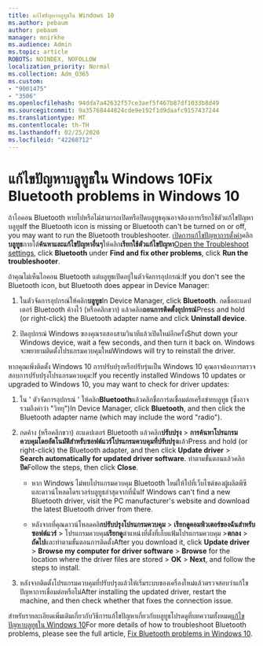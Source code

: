 ```yaml
---
title: แก้ไขปัญหาบลูทูธใน Windows 10
ms.author: pebaum
author: pebaum
manager: mnirkhe
ms.audience: Admin
ms.topic: article
ROBOTS: NOINDEX, NOFOLLOW
localization_priority: Normal
ms.collection: Adm_O365
ms.custom:
- "9001475"
- "3506"
ms.openlocfilehash: 94dda7a42632f57ce3aef5f467b87df1033b8d49
ms.sourcegitcommit: 9a35768444824cde9e192f1d9daafc9157437244
ms.translationtype: MT
ms.contentlocale: th-TH
ms.lasthandoff: 02/25/2020
ms.locfileid: "42268712"
---
```

# <a name="fix-bluetooth-problems-in-windows-10"></a><span data-ttu-id="2a35d-102">แก้ไขปัญหาบลูทูธใน Windows 10</span><span class="sxs-lookup"><span data-stu-id="2a35d-102">Fix Bluetooth problems in Windows 10</span></span>

<span data-ttu-id="2a35d-103">ถ้าไอคอน Bluetooth หายไปหรือไม่สามารถเปิดหรือปิดบลูทูธคุณอาจต้องการเรียกใช้ตัวแก้ไขปัญหาบลูทูธ</span><span class="sxs-lookup"><span data-stu-id="2a35d-103">If the Bluetooth icon is missing or Bluetooth can't be turned on or off, you may want to run the Bluetooth troubleshooter.</span></span> <span data-ttu-id="2a35d-104">[เปิดการแก้ไขปัญหาการตั้งค่า](ms-settings:troubleshoot)คลิก**บลูทูธ**ภายใต้**ค้นหาและแก้ไขปัญหาอื่นๆ**ให้คลิก**เรียกใช้ตัวแก้ไขปัญหา**</span><span class="sxs-lookup"><span data-stu-id="2a35d-104">[Open the Troubleshoot settings](ms-settings:troubleshoot), click **Bluetooth** under **Find and fix other problems**, click **Run the troubleshooter**.</span></span>

<span data-ttu-id="2a35d-105">ถ้าคุณไม่เห็นไอคอน Bluetooth แต่บลูทูธเปิดอยู่ในตัวจัดการอุปกรณ์:</span><span class="sxs-lookup"><span data-stu-id="2a35d-105">If you don't see the Bluetooth icon, but Bluetooth does appear in Device Manager:</span></span>

1. <span data-ttu-id="2a35d-106">ในตัวจัดการอุปกรณ์ให้คลิก**บลูทูธ**</span><span class="sxs-lookup"><span data-stu-id="2a35d-106">In Device Manager, click **Bluetooth**.</span></span> <span data-ttu-id="2a35d-107">กดชื่ออะแดปเตอร์ Bluetooth ค้างไว้ (หรือคลิกขวา) แล้วคลิก**ถอนการติดตั้งอุปกรณ์**</span><span class="sxs-lookup"><span data-stu-id="2a35d-107">Press and hold (or right-click) the Bluetooth adapter name and click **Uninstall device**.</span></span>

2. <span data-ttu-id="2a35d-108">ปิดอุปกรณ์ Windows ของคุณรอสองสามวินาทีแล้วเปิดใหม่อีกครั้ง</span><span class="sxs-lookup"><span data-stu-id="2a35d-108">Shut down your Windows device, wait a few seconds, and then turn it back on.</span></span> <span data-ttu-id="2a35d-109">Windows จะพยายามติดตั้งโปรแกรมควบคุมใหม่</span><span class="sxs-lookup"><span data-stu-id="2a35d-109">Windows will try to reinstall the driver.</span></span>

<span data-ttu-id="2a35d-110">หากคุณเพิ่งติดตั้ง Windows 10 การปรับปรุงหรือปรับรุ่นเป็น Windows 10 คุณอาจต้องการตรวจสอบการปรับปรุงโปรแกรมควบคุม:</span><span class="sxs-lookup"><span data-stu-id="2a35d-110">If you recently installed Windows 10 updates or upgraded to Windows 10, you may want to check for driver updates:</span></span>

1. <span data-ttu-id="2a35d-111">ใน ' ตัวจัดการอุปกรณ์ ' ให้คลิก**Bluetooth**แล้วคลิกชื่อการ์ดเชื่อมต่อเครือข่ายบลูทูธ (ซึ่งอาจรวมถึงคำว่า "วิทยุ")</span><span class="sxs-lookup"><span data-stu-id="2a35d-111">In Device Manager, click **Bluetooth**, and then click the Bluetooth adapter name (which may include the word "radio").</span></span>

2. <span data-ttu-id="2a35d-112">กดค้าง (หรือคลิกขวา) อะแดปเตอร์ Bluetooth แล้วคลิก**ปรับปรุง** > **การค้นหาโปรแกรมควบคุมโดยอัตโนมัติสำหรับซอฟต์แวร์โปรแกรมควบคุมที่ปรับปรุง**แล้ว</span><span class="sxs-lookup"><span data-stu-id="2a35d-112">Press and hold (or right-click) the Bluetooth adapter, and then click **Update driver** > **Search automatically for updated driver software**.</span></span> <span data-ttu-id="2a35d-113">ทำตามขั้นตอนแล้วคลิก**ปิด**</span><span class="sxs-lookup"><span data-stu-id="2a35d-113">Follow the steps, then click **Close**.</span></span>

      - <span data-ttu-id="2a35d-114">หาก Windows ไม่พบโปรแกรมควบคุม Bluetooth ใหม่ให้ไปที่เว็บไซต์ของผู้ผลิตพีซีและดาวน์โหลดไดรเวอร์บลูทูธล่าสุดจากที่นั่น</span><span class="sxs-lookup"><span data-stu-id="2a35d-114">If Windows can't find a new Bluetooth driver, visit the PC manufacturer's website and download the latest Bluetooth driver from there.</span></span>

    - <span data-ttu-id="2a35d-115">หลังจากที่คุณดาวน์โหลดคลิ**กปรับปรุงโปรแกรมควบคุม** > **เรียกดูคอมพิวเตอร์ของฉันสำหรับซอฟต์แวร์** > โปรแกรมควบคุม**เรียกดู**ตำแหน่งที่ตั้งที่เก็บแฟ้มโปรแกรมควบคุม >**ตกลง** > **ถัดไป**และทำตามขั้นตอนการติดตั้ง</span><span class="sxs-lookup"><span data-stu-id="2a35d-115">After you download it, click **Update driver** > **Browse my computer for driver software** > **Browse** for the location where the driver files are stored > **OK** > **Next**, and follow the steps to install.</span></span>

3. <span data-ttu-id="2a35d-116">หลังจากติดตั้งโปรแกรมควบคุมที่ปรับปรุงแล้วให้เริ่มระบบของเครื่องใหม่แล้วตรวจสอบว่าแก้ไขปัญหาการเชื่อมต่อหรือไม่</span><span class="sxs-lookup"><span data-stu-id="2a35d-116">After installing the updated driver, restart the machine, and then check whether that fixes the connection issue.</span></span>

<span data-ttu-id="2a35d-117">สำหรับรายละเอียดเพิ่มเติมเกี่ยวกับวิธีการแก้ไขปัญหาเกี่ยวกับบลูทูธโปรดดูที่บทความทั้งหมด[แก้ไขปัญหาบลูทูธใน Windows 10](https://support.microsoft.com/help/14169/windows-10-fix-bluetooth-problems)</span><span class="sxs-lookup"><span data-stu-id="2a35d-117">For more details of how to troubleshoot Bluetooth problems, please see the full article, [Fix Bluetooth problems in Windows 10](https://support.microsoft.com/help/14169/windows-10-fix-bluetooth-problems).</span></span>
